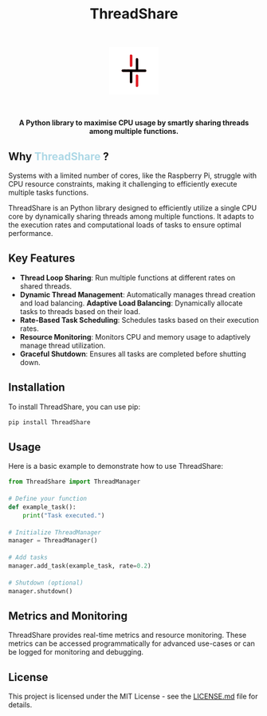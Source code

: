 <div align="center">

# ThreadShare

</div>

<br>
<p align="center">
  <img src="./asset/ThreadShare_logo.png" alt="ThreadShare Logo" width="100">
</p>
<br>
<p align="center">
    <strong>A Python library to maximise CPU usage by smartly sharing threads among multiple functions. </strong>
</p>


## Why <span style="color:lightblue;"> ThreadShare </span> ?

Systems with a limited number of cores, like the Raspberry Pi, struggle with CPU resource constraints, making it challenging to efficiently execute multiple tasks functions.

ThreadShare is an Python library designed to efficiently utilize a single CPU core by dynamically sharing threads among multiple functions. It adapts to the execution rates and computational loads of tasks to ensure optimal performance.

## Key Features
- **Thread Loop Sharing**: Run multiple functions at different rates on shared threads.
- **Dynamic Thread Management**: Automatically manages thread creation and load balancing.
**Adaptive Load Balancing**: Dynamically allocate tasks to threads based on their load.
- **Rate-Based Task Scheduling**: Schedules tasks based on their execution rates.
- **Resource Monitoring**: Monitors CPU and memory usage to adaptively manage thread utilization.
- **Graceful Shutdown**: Ensures all tasks are completed before shutting down.

## Installation

To install ThreadShare, you can use pip:

```bash
pip install ThreadShare
```

## Usage

Here is a basic example to demonstrate how to use ThreadShare:

```python
from ThreadShare import ThreadManager

# Define your function
def example_task():
    print("Task executed.")

# Initialize ThreadManager
manager = ThreadManager()

# Add tasks
manager.add_task(example_task, rate=0.2)

# Shutdown (optional)
manager.shutdown()
```

## Metrics and Monitoring

ThreadShare provides real-time metrics and resource monitoring. These metrics can be accessed programmatically for advanced use-cases or can be logged for monitoring and debugging.

## License

This project is licensed under the MIT License - see the [LICENSE.md](LICENSE.md) file for details.
